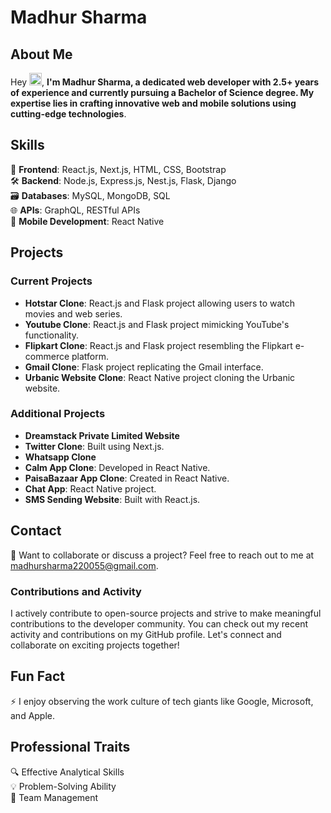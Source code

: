 # Madhur Sharma

## About Me
Hey <img src="https://user-images.githubusercontent.com/1303154/88677602-1635ba80-d120-11ea-84d8-d263ba5fc3c0.gif" width="20px" />, **I'm Madhur Sharma, a dedicated web developer with 2.5+ years of experience and currently pursuing a Bachelor of Science degree. My expertise lies in crafting innovative web and mobile solutions using cutting-edge technologies**.

## Skills
🚀 **Frontend**: React.js, Next.js, HTML, CSS, Bootstrap  
🛠️ **Backend**: Node.js, Express.js, Nest.js, Flask, Django  
🗃️ **Databases**: MySQL, MongoDB, SQL  
🌐 **APIs**: GraphQL, RESTful APIs  
📱 **Mobile Development**: React Native  

## Projects
### Current Projects
- **Hotstar Clone**: React.js and Flask project allowing users to watch movies and web series.
- **Youtube Clone**: React.js and Flask project mimicking YouTube's functionality.
- **Flipkart Clone**: React.js and Flask project resembling the Flipkart e-commerce platform.
- **Gmail Clone**: Flask project replicating the Gmail interface.
- **Urbanic Website Clone**: React Native project cloning the Urbanic website.

### Additional Projects
- **Dreamstack Private Limited Website**
- **Twitter Clone**: Built using Next.js.
- **Whatsapp Clone**
- **Calm App Clone**: Developed in React Native.
- **PaisaBazaar App Clone**: Created in React Native.
- **Chat App**: React Native project.
- **SMS Sending Website**: Built with React.js.

## Contact
📧 Want to collaborate or discuss a project? Feel free to reach out to me at madhursharma220055@gmail.com.

### Contributions and Activity
I actively contribute to open-source projects and strive to make meaningful contributions to the developer community. You can check out my recent activity and contributions on my GitHub profile.
Let's connect and collaborate on exciting projects together!

## Fun Fact
⚡ I enjoy observing the work culture of tech giants like Google, Microsoft, and Apple.

## Professional Traits
🔍 Effective Analytical Skills  
💡 Problem-Solving Ability  
👥 Team Management  

